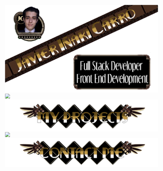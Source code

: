 <img src="./READMEStart.png"/>
<img src="./READMESkills.png"/>
<img src="./READMEProjectsTitle.png"/>
<img src="./READMEProjectsPokeApp.png"/>
<img src="./READMEContactMeTitle.png"/>

<!--
**DASAMOORHAI/DASAMOORHAI** is a ✨ _special_ ✨ repository because its `README.md` (this file) appears on your GitHub profile.

Here are some ideas to get you started:

- 🔭 I’m currently working on ...
- 🌱 I’m currently learning ...
- 👯 I’m looking to collaborate on ...
- 🤔 I’m looking for help with ...
- 💬 Ask me about ...
- 📫 How to reach me: ...
- 😄 Pronouns: ...
- ⚡ Fun fact: ...
-->
